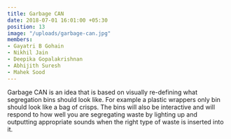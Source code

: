 ```yaml
---
title: Garbage CAN
date: 2018-07-01 16:01:00 +05:30
position: 13
image: "/uploads/garbage-can.jpg"
members:
- Gayatri B Gohain
- Nikhil Jain
- Deepika Gopalakrishnan
- Abhijith Suresh
- Mahek Sood
---
```


Garbage CAN is an idea that is based on visually re-defining what segregation bins should look like. For example a plastic wrappers only bin should look like a bag of crisps. The bins will also be interactive and will respond to how well you are segregating waste by lighting up and outputting appropriate sounds when the right type of waste is inserted into it.
